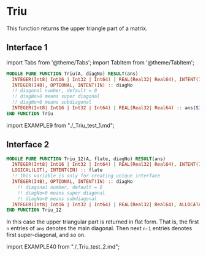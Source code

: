 # Triu

This function returns the upper triangle part of a matrix.

## Interface 1

import Tabs from '@theme/Tabs';
import TabItem from '@theme/TabItem';

<Tabs>
<TabItem value="interface" label="܀ Interface" default>

```fortran
MODULE PURE FUNCTION Triu(A, diagNo) RESULT(ans)
  INTEGER(Int8| Int16 | Int32 | Int64) | REAL(Real32| Real64), INTENT(IN) :: A(:, :)
  INTEGER(I4B), OPTIONAL, INTENT(IN) :: diagNo
  !! diagonal number, default = 0
  !! diagNo>0 means super diagonal
  !! diagNo<0 means subdiagonal
  INTEGER(Int8| Int16 | Int32 | Int64) | REAL(Real32| Real64) :: ans(SIZE(A, 1), SIZE(A, 2))
END FUNCTION Triu
```

</TabItem>

<TabItem value="example" label="️܀ See example">

import EXAMPLE9 from "./_Triu_test_1.md";

<EXAMPLE9 />

</TabItem>

<TabItem value="close" label="↢ ">

</TabItem>
</Tabs>

## Interface 2

<Tabs>
<TabItem value="interface" label="܀ Interface" default>

```fortran
MODULE PURE FUNCTION Triu_12(A, flate, diagNo) RESULT(ans)
  INTEGER(Int8| Int16 | Int32 | Int64) | REAL(Real32| Real64), INTENT(IN) :: A(:, :)
  LOGICAL(LGT), INTENT(IN) :: flate
  !! This variable is only for creating unique interface
  INTEGER(I4B), OPTIONAL, INTENT(IN) :: diagNo
    !! diagonal number, default = 0
    !! diagNo>0 means super diagonal
    !! diagNo<0 means subdiagonal
  INTEGER(Int8| Int16 | Int32 | Int64) | REAL(Real32| Real64), ALLOCATABLE :: ans(:)
END FUNCTION Triu_12
```

In this case the upper triangular part is returned in flat form. That is, the first `n` entries of `ans` denotes the main diagonal. Then next `n-1` entries denotes first super-diagonal, and so on.

</TabItem>

<TabItem value="example" label="️܀ See example">

import EXAMPLE40 from "./_Triu_test_2.md";

<EXAMPLE40 />

</TabItem>

<TabItem value="close" label="↢ ">

</TabItem>
</Tabs>
